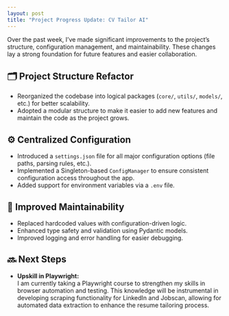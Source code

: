 ```yaml
---
layout: post
title: "Project Progress Update: CV Tailor AI"
---
```


Over the past week, I’ve made significant improvements to the project’s structure, configuration management, and maintainability. These changes lay a strong foundation for future features and easier collaboration.

## 🗂️ Project Structure Refactor
- Reorganized the codebase into logical packages (`core/`, `utils/`, `models/`, etc.) for better scalability.
- Adopted a modular structure to make it easier to add new features and maintain the code as the project grows.

## ⚙️ Centralized Configuration
- Introduced a `settings.json` file for all major configuration options (file paths, parsing rules, etc.).
- Implemented a Singleton-based `ConfigManager` to ensure consistent configuration access throughout the app.
- Added support for environment variables via a `.env` file.

## 🧩 Improved Maintainability
- Replaced hardcoded values with configuration-driven logic.
- Enhanced type safety and validation using Pydantic models.
- Improved logging and error handling for easier debugging.

## 🔜 Next Steps
- **Upskill in Playwright:**  
  I am currently taking a Playwright course to strengthen my skills in browser automation and testing. This knowledge will be instrumental in developing scraping functionality for LinkedIn and Jobscan, allowing for automated data extraction to enhance the resume tailoring process.
